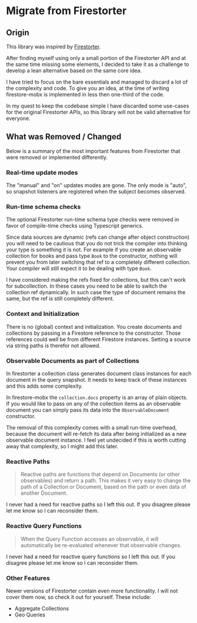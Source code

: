 # Migrate from Firestorter

## Origin

This library was inspired by
[Firestorter](https://github.com/IjzerenHein/firestorter).

After finding myself using only a small portion of the Firestorter API and at
the same time missing some elements, I decided to take it as a challenge to
develop a lean alternative based on the same core idea.

I have tried to focus on the bare essentials and managed to discard a lot of the
complexity and code. To give you an idea, at the time of writing firestore-mobx
is implemented in less then one-third of the code.

In my quest to keep the codebase simple I have discarded some use-cases for the
original Firestorter APIs, so this library will not be valid alternative for
everyone.

## What was Removed / Changed

Below is a summary of the most important features from Firestorter that were
removed or implemented differently.

### Real-time update modes

The "manual" and "on" updates modes are gone. The only mode is "auto", so
snapshot listeners are registered when the subject becomes observed.

### Run-time schema checks

The optional Firestorter run-time schema type checks were removed in favor of
compile-time checks using Typescript generics.

Since data sources are dynamic (refs can change after object construction) you
will need to be cautious that you do not trick the compiler into thinking your
type is something it is not. For example if you create an observable collection
for books and pass type `Book` to the constructor, nothing will prevent you from
later switching that ref to a completely different collection. Your compiler
will still expect it to be dealing with type `Book`.

I have considered making the refs fixed for collections, but this can't work for
subcollection. In these cases you need to be able to switch the collection ref
dynamically. In such case the type of document remains the same, but the ref is
still completely different.

### Context and Initialization

There is no (global) context and initialization. You create documents and
collections by passing in a Firestore reference to the constructor. Those
references could well be from different Firestore instances. Setting a source
via string paths is therefor not allowed.

### Observable Documents as part of Collections

In firestorter a collection class generates document class instances for each
document in the query snapshot. It needs to keep track of these instances and
this adds some complexity.

In firestore-mobx the `collection.docs` property is an array of plain objects.
If you would like to pass on any of the collection items as an observable
document you can simply pass its data into the `ObservableDocument` constructor.

The removal of this complexity comes with a small run-time overhead, because the
document will re-fetch its data after being initialized as a new observable
document instance. I feel yet undecided if this is worth cutting away that
complexity, so I might add this later.

### Reactive Paths

> Reactive paths are functions that depend on Documents (or other observables)
> and return a path. This makes it very easy to change the path of a Collection
> or Document, based on the path or even data of another Document.

I never had a need for reactive paths so I left this out. If you disagree please
let me know so I can reconsider them.

### Reactive Query Functions

> When the Query Function accesses an observable, it will automatically be
> re-evaluated whenever that observable changes.

I never had a need for reactive query functions so I left this out. If you
disagree please let me know so I can reconsider them.

### Other Features

Newer versions of Firestorter contain even more functionality. I will not cover
them now, so check it out for yourself. These include:

- Aggregate Collections
- Geo Queries
